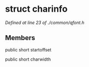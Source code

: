 # struct charinfo

*Defined at line 23 of ./common/qfont.h*

## Members

public short startoffset

public short charwidth



